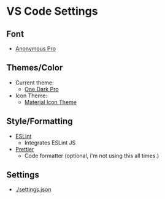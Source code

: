 # VS Code Settings

## Font

- [Anonymous Pro](https://www.marksimonson.com/fonts/view/anonymous-pro)

## Themes/Color

- Current theme:
  - [One Dark Pro](https://marketplace.visualstudio.com/items?itemName=zhuangtongfa.Material-theme)
- Icon Theme:
  - [Material Icon Theme](https://marketplace.visualstudio.com/items?itemName=PKief.material-icon-theme)


## Style/Formatting

- [ESLint](https://marketplace.visualstudio.com/items?itemName=dbaeumer.vscode-eslint)
  - Integrates ESLint JS
- [Prettier](https://marketplace.visualstudio.com/items?itemName=esbenp.prettier-vscode)
  - Code formatter (optional, i'm not using this all times.)

## Settings

- [./settings.json](https://github.com/kaanersoy/vs-code-settings/blob/main/settings.json)
